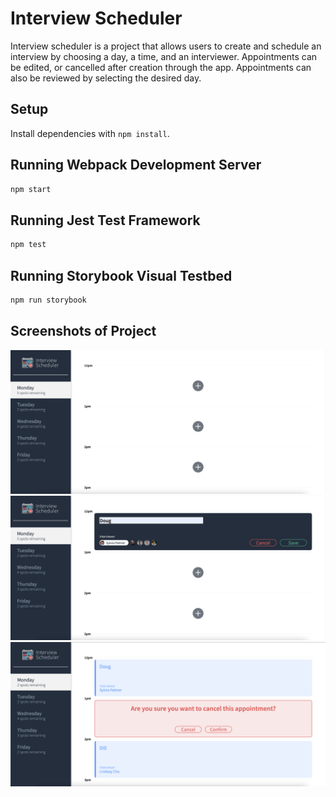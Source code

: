 # Interview Scheduler

Interview scheduler is a project that allows users to create and schedule an interview by choosing a day, a time, and an interviewer. Appointments can be edited, or cancelled after creation through the app. Appointments can also be reviewed by selecting the desired day.

## Setup

Install dependencies with `npm install`.

## Running Webpack Development Server

```sh
npm start
```

## Running Jest Test Framework

```sh
npm test
```

## Running Storybook Visual Testbed

```sh
npm run storybook
```

## Screenshots of Project

!["home page"](docs/home-page.png)
!["create interview"](docs/create-interview.png)
!["cancel interview"](docs/cancel-interview.png)